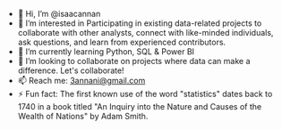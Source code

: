 - 👋 Hi, I’m @isaacannan
- 👀 I’m interested in Participating in existing data-related projects to collaborate with other analysts, connect with like-minded individuals, ask questions, and learn from experienced contributors.
- 🌱 I’m currently learning Python, SQL & Power BI
- 💞️ I’m looking to collaborate on projects where data can make a difference. Let's collaborate!
- 📫 Reach me: 3annani@gmail.com
- ⚡ Fun fact: The first known use of the word "statistics" dates back to 1740 in a book titled "An Inquiry into the Nature and Causes of the Wealth of Nations" by Adam Smith.

<!---
isaacannan/isaacannan is a ✨ special ✨ repository because its `README.md` (this file) appears on your GitHub profile.
You can click the Preview link to take a look at your changes.
--->
